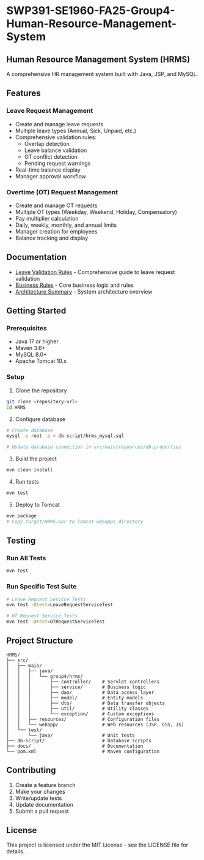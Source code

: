 # SWP391-SE1960-FA25-Group4-Human-Resource-Management-System

## Human Resource Management System (HRMS)

A comprehensive HR management system built with Java, JSP, and MySQL.

## Features

### Leave Request Management
- Create and manage leave requests
- Multiple leave types (Annual, Sick, Unpaid, etc.)
- Comprehensive validation rules:
  - Overlap detection
  - Leave balance validation
  - OT conflict detection
  - Pending request warnings
- Real-time balance display
- Manager approval workflow

### Overtime (OT) Request Management
- Create and manage OT requests
- Multiple OT types (Weekday, Weekend, Holiday, Compensatory)
- Pay multiplier calculation
- Daily, weekly, monthly, and annual limits
- Manager creation for employees
- Balance tracking and display

## Documentation

- [Leave Validation Rules](docs/leave-validation-rules.md) - Comprehensive guide to leave request validation
- [Business Rules](docs/bussinessRules.md) - Core business logic and rules
- [Architecture Summary](HRMS_Architecture_Summary.md) - System architecture overview

## Getting Started

### Prerequisites
- Java 17 or higher
- Maven 3.6+
- MySQL 8.0+
- Apache Tomcat 10.x

### Setup

1. Clone the repository
```bash
git clone <repository-url>
cd HRMS
```

2. Configure database
```bash
# Create database
mysql -u root -p < db-script/hrms_mysql.sql

# Update database connection in src/main/resources/db.properties
```

3. Build the project
```bash
mvn clean install
```

4. Run tests
```bash
mvn test
```

5. Deploy to Tomcat
```bash
mvn package
# Copy target/HRMS.war to Tomcat webapps directory
```

## Testing

### Run All Tests
```bash
mvn test
```

### Run Specific Test Suite
```bash
# Leave Request Service Tests
mvn test -Dtest=LeaveRequestServiceTest

# OT Request Service Tests
mvn test -Dtest=OTRequestServiceTest
```

## Project Structure

```
HRMS/
├── src/
│   ├── main/
│   │   ├── java/
│   │   │   └── group4/hrms/
│   │   │       ├── controller/    # Servlet controllers
│   │   │       ├── service/       # Business logic
│   │   │       ├── dao/           # Data access layer
│   │   │       ├── model/         # Entity models
│   │   │       ├── dto/           # Data transfer objects
│   │   │       ├── util/          # Utility classes
│   │   │       └── exception/     # Custom exceptions
│   │   ├── resources/             # Configuration files
│   │   └── webapp/                # Web resources (JSP, CSS, JS)
│   └── test/
│       └── java/                  # Unit tests
├── db-script/                     # Database scripts
├── docs/                          # Documentation
└── pom.xml                        # Maven configuration
```

## Contributing

1. Create a feature branch
2. Make your changes
3. Write/update tests
4. Update documentation
5. Submit a pull request

## License

This project is licensed under the MIT License - see the LICENSE file for details.